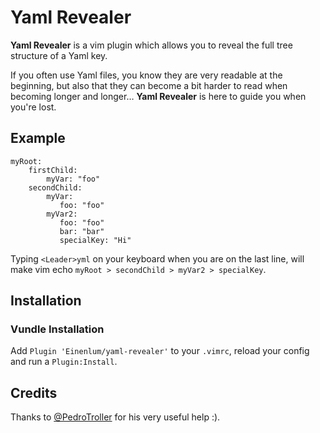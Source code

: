 Yaml Revealer
=============

**Yaml Revealer** is a vim plugin which allows you to reveal the full tree structure of a Yaml key.

If you often use Yaml files, you know they are very readable at the beginning, but also that they can become a bit harder to read when becoming longer and longer… **Yaml Revealer** is here to guide you when you're lost.

Example
-------

    myRoot:
        firstChild:
            myVar: "foo"
        secondChild:
            myVar:
               foo: "foo"
            myVar2:
               foo: "foo"
               bar: "bar"
               specialKey: "Hi"

Typing `<Leader>yml` on your keyboard when you are on the last line, will make vim echo `myRoot > secondChild > myVar2 > specialKey`. 

Installation
------------

### Vundle Installation

Add `Plugin 'Einenlum/yaml-revealer'` to your `.vimrc`, reload your config and run a `Plugin:Install`.

Credits
-------

Thanks to [@PedroTroller](https://github.com/PedroTroller) for his very useful help :).
